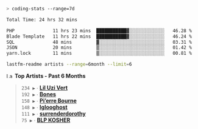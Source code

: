 ```zsh
> coding-stats --range=7d
```

<!--START_SECTION:waka-->

```txt
Total Time: 24 hrs 32 mins

PHP              11 hrs 23 mins  ███████████▓░░░░░░░░░░░░░   46.28 %
Blade Template   11 hrs 22 mins  ███████████▓░░░░░░░░░░░░░   46.24 %
SQL              48 mins         ▓░░░░░░░░░░░░░░░░░░░░░░░░   03.31 %
JSON             20 mins         ▒░░░░░░░░░░░░░░░░░░░░░░░░   01.42 %
yarn.lock        11 mins         ▒░░░░░░░░░░░░░░░░░░░░░░░░   00.81 %
```

<!--END_SECTION:waka-->

```zsh
lastfm-readme artists --range=6month --limit=6
```

<!--START_LASTFM_ARTISTS:{"period": "6month", "rows": 6}-->
<a href="https://last.fm" target="_blank"><img src="https://user-images.githubusercontent.com/17434202/215290617-e793598d-d7c9-428f-9975-156db1ba89cc.svg" alt="Last.fm Logo" width="18" height="13"/></a> **Top Artists - Past 6 Months**

> `234 ▶️` ∙ **[Lil Uzi Vert](https://www.last.fm/music/Lil+Uzi+Vert)**<br/>
> `192 ▶️` ∙ **[Bones](https://www.last.fm/music/Bones)**<br/>
> `158 ▶️` ∙ **[Pi’erre Bourne](https://www.last.fm/music/Pi%E2%80%99erre+Bourne)**<br/>
> `148 ▶️` ∙ **[Iglooghost](https://www.last.fm/music/Iglooghost)**<br/>
> `111 ▶️` ∙ **[surrenderdorothy](https://www.last.fm/music/surrenderdorothy)**<br/>
> `75 ▶️` ∙ **[BLP KOSHER](https://www.last.fm/music/BLP+KOSHER)**<br/>
<!--END_LASTFM_ARTISTS-->
